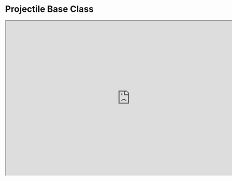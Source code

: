 # Projectile Base Class

<p><iframe title="YouTube video player" src="https://www.youtube.com/embed/Zn6pKRN80RY?si=7CFMvY5oxbBQAUcg" width="800" height="500" allowfullscreen="allowfullscreen" allow="accelerometer; autoplay; clipboard-write; encrypted-media; gyroscope; picture-in-picture; web-share"></iframe></p>